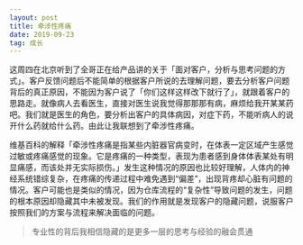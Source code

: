 ```yaml
---
layout: post
title: 牵涉性疼痛 
date: 2019-09-23
tag: 成长
---
```


这周四在北京听到了全哥正在给产品讲的关于「面对客户，分析与思考问题的方式」。客户反馈问题后不能简单的根据客户所说的去理解问题，要去分析客户问题背后的真正原因，不能因为客户说了「你们这样这样改下就行了」，就跟着客户的思路走。就像病人去看医生，直接对医生说我觉得那那那有病，麻烦给我开某某药吧。我们就是医生的角色，要分析出客户的具体病因，对症下药，不能听病人的说开什么药就给什么药。由此让我联想到了牵涉性疼痛。

维基百科的解释「牵涉性疼痛是指某些内脏器官病变时，在体表一定区域产生感觉过敏或疼痛感觉的现象。它是疼痛的一种类型，表现为患者感到身体体表某处有明显痛感，而该处并无实际损伤。」发生这种情况的原因也比较好理解，人体内的神经系统错综复杂，在疼痛的传递过程中难免遇到“偏差”，出现背疼却心脏有问题的情况。客户可能也是类似的情况，因为仓库流程的“复杂性”导致问题的发生，问题的根本原因却隐藏其中未被发现。我们的作用就是发现客户的隐藏问题，说服客户按照我们的方案与流程来解决面临的问题。

> 专业性的背后我相信隐藏的是更多一层的思考与经验的融会贯通